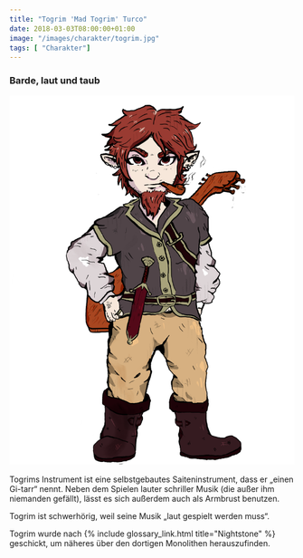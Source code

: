 ```yaml
---
title: "Togrim 'Mad Togrim' Turco"
date: 2018-03-03T08:00:00+01:00
image: "/images/charakter/togrim.jpg"
tags: [ "Charakter"]
---
```


### Barde, laut und taub

<img
  src='/images/charakter/togrim.jpg'
  class='character-image'/>

Togrims Instrument ist eine selbstgebautes Saiteninstrument, dass er „einen Gi-tarr“ nennt. Neben
dem Spielen lauter schriller Musik (die außer ihm niemanden gefällt), lässt es sich außerdem auch
als Armbrust benutzen.

Togrim ist schwerhörig, weil seine Musik „laut gespielt werden muss“.

Togrim wurde nach {% include glossary_link.html title="Nightstone" %} geschickt, um näheres über den
dortigen Monolithen herauszufinden.
